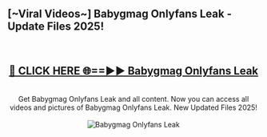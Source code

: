 <h2>[~Viral Videos~] Babygmag Onlyfans Leak - Update Files 2025!</h2>
<br>
<div align="center">
<h2><a href="https://betterlinks.top/A2PfLJ" rel="nofollow">🔴 CLICK HERE 🌐==►► Babygmag Onlyfans Leak</a></h2>
<br>
Get Babygmag Onlyfans Leak and all content. Now you can access all videos and pictures of Babygmag Onlyfans Leak. New Updated Files 2025!
<br>
<br>
<a href="https://betterlinks.top/A2PfLJ" rel="nofollow" data-target="animated-image.originalLink"><img src="https://i.ibb.co.com/WyWwxjT/player-gif2.gif" alt="Babygmag Onlyfans Leak" style="max-width: 100%; display: inline-block;" data-target="animated-image.originalImage"></a>
</div>
<br>
